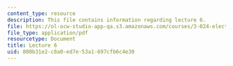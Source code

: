 ```yaml
---
content_type: resource
description: This file contains information regarding lecture 6.
file: https://ol-ocw-studio-app-qa.s3.amazonaws.com/courses/3-024-electronic-optical-and-magnetic-properties-of-materials-spring-2013/800b31e2c8a0ed7e53a1697cfb6c4e30_MIT3_024S13_2012lec6.pdf
file_type: application/pdf
resourcetype: Document
title: Lecture 6
uid: 800b31e2-c8a0-ed7e-53a1-697cfb6c4e30
---
```

